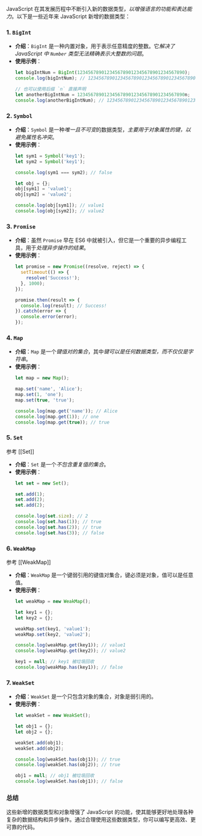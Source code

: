 JavaScript 在其发展历程中不断引入新的数据类型，*以增强语言的功能和表达能力*。以下是一些近年来 JavaScript 新增的数据类型：

### 1. `BigInt`
- **介绍**：`BigInt` 是一种内置对象，用于表示任意精度的整数。它*解决了 JavaScript 中 `Number` 类型无法精确表示大整数的问题*。
- **使用示例**：
  ```javascript
  let bigIntNum = BigInt(1234567890123456789012345678901234567890);
  console.log(bigIntNum); // 1234567890123456789012345678901234567890n

  // 也可以使用后缀 `n` 直接声明
  let anotherBigIntNum = 1234567890123456789012345678901234567890n;
  console.log(anotherBigIntNum); // 1234567890123456789012345678901234567890n
  ```

### 2. `Symbol`
- **介绍**：`Symbol` 是一种*唯一且不可变*的数据类型，*主要用于对象属性的键，以避免属性名冲突*。
- **使用示例**：
  ```javascript
  let sym1 = Symbol('key1');
  let sym2 = Symbol('key1');

  console.log(sym1 === sym2); // false

  let obj = {};
  obj[sym1] = 'value1';
  obj[sym2] = 'value2';

  console.log(obj[sym1]); // value1
  console.log(obj[sym2]); // value2
  ```

### 3. `Promise`
- **介绍**：虽然 `Promise` 早在 ES6 中就被引入，但它是一个重要的异步编程工具，用于*处理异步操作的结果*。
- **使用示例**：
  ```javascript
  let promise = new Promise((resolve, reject) => {
    setTimeout(() => {
      resolve('Success!');
    }, 1000);
  });

  promise.then(result => {
    console.log(result); // Success!
  }).catch(error => {
    console.error(error);
  });
  ```

### 4. `Map`
- **介绍**：`Map` 是一个*键值对的集合*，其中*键可以是任何数据类型，而不仅仅是字符串*。
- **使用示例**：
  ```javascript
  let map = new Map();

  map.set('name', 'Alice');
  map.set(1, 'one');
  map.set(true, 'true');

  console.log(map.get('name')); // Alice
  console.log(map.get(1)); // one
  console.log(map.get(true)); // true
  ```

### 5. `Set`
参考 [[Set]]

- **介绍**：`Set` 是一个*不包含重复值的集合*。
- **使用示例**：
  ```javascript
  let set = new Set();

  set.add(1);
  set.add(2);
  set.add(2);

  console.log(set.size); // 2
  console.log(set.has(1)); // true
  console.log(set.has(2)); // true
  console.log(set.has(3)); // false
  ```

### 6. `WeakMap`
参考 [[WeakMap]]

- **介绍**：`WeakMap` 是一个键弱引用的键值对集合，键必须是对象，值可以是任意值。
- **使用示例**：
  ```javascript
  let weakMap = new WeakMap();

  let key1 = {};
  let key2 = {};

  weakMap.set(key1, 'value1');
  weakMap.set(key2, 'value2');

  console.log(weakMap.get(key1)); // value1
  console.log(weakMap.get(key2)); // value2

  key1 = null; // key1 被垃圾回收
  console.log(weakMap.has(key1)); // false
  ```

### 7. `WeakSet`
- **介绍**：`WeakSet` 是一个只包含对象的集合，对象是弱引用的。
- **使用示例**：
  ```javascript
  let weakSet = new WeakSet();

  let obj1 = {};
  let obj2 = {};

  weakSet.add(obj1);
  weakSet.add(obj2);

  console.log(weakSet.has(obj1)); // true
  console.log(weakSet.has(obj2)); // true

  obj1 = null; // obj1 被垃圾回收
  console.log(weakSet.has(obj1)); // false
  ```

### 总结

这些新增的数据类型和对象增强了 JavaScript 的功能，使其能够更好地处理各种复杂的数据结构和异步操作。通过合理使用这些数据类型，你可以编写更高效、更可靠的代码。